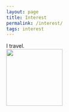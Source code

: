 ```yaml
---
layout: page
title: Interest
permalink: /interest/
tags: interest
---
```


I travel.  
<img src="../../../../../images/meAndBird.jpg" width="150">